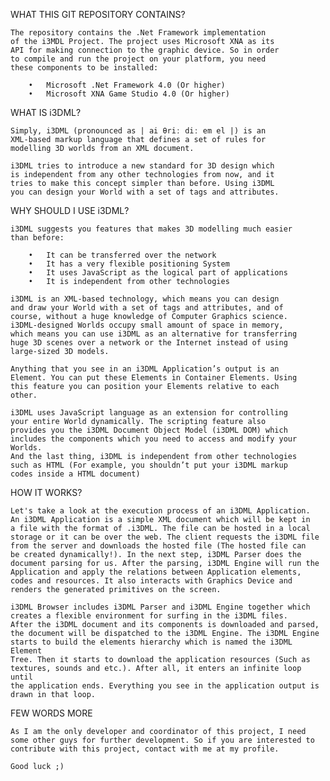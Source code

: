 WHAT THIS GIT REPOSITORY CONTAINS?
	
	The repository contains the .Net Framework implementation 
	of the i3MDL Project. The project uses Microsoft XNA as its
	API for making connection to the graphic device. So in order
	to compile and run the project on your platform, you need 
	these components to be installed:
	
		•	Microsoft .Net Framework 4.0 (Or higher)
		•	Microsoft XNA Game Studio 4.0 (Or higher)

WHAT IS i3DML? 

	Simply, i3DML (pronounced as | ai θriː diː em el |) is an 
	XML-based markup language that defines a set of rules for 
	modelling 3D worlds from an XML document.
	
	i3DML tries to introduce a new standard for 3D design which 
	is independent from any other technologies from now, and it 
	tries to make this concept simpler than before. Using i3DML 
	you can design your World with a set of tags and attributes.

WHY SHOULD I USE i3DML?

	i3DML suggests you features that makes 3D modelling much easier 
	than before:
	
		•	It can be transferred over the network
		•	It has a very flexible positioning System
		•	It uses JavaScript as the logical part of applications
		•	It is independent from other technologies
		
	i3DML is an XML-based technology, which means you can design 
	and draw your World with a set of tags and attributes, and of 
	course, without a huge knowledge of Computer Graphics science.
	i3DML-designed Worlds occupy small amount of space in memory, 
	which means you can use i3DML as an alternative for transferring 
	huge 3D scenes over a network or the Internet instead of using 
	large-sized 3D models.
	
	Anything that you see in an i3DML Application’s output is an 
	Element. You can put these Elements in Container Elements. Using 
	this feature you can position your Elements relative to each 
	other.
	
	i3DML uses JavaScript language as an extension for controlling 
	your entire World dynamically. The scripting feature also 
	provides you the i3DML Document Object Model (i3DML DOM) which
	includes the components which you need to access and modify your
	Worlds.
	And the last thing, i3DML is independent from other technologies 
	such as HTML (For example, you shouldn’t put your i3DML markup 
	codes inside a HTML document) 
	
HOW IT WORKS?

	Let's take a look at the execution process of an i3DML Application. 
	An i3DML Application is a simple XML document which will be kept in 
	a file with the format of .i3DML. The file can be hosted in a local 
	storage or it can be over the web. The client requests the i3DML file 
	from the server and downloads the hosted file (The hosted file can 
	be created dynamically!). In the next step, i3DML Parser does the 
	document parsing for us. After the parsing, i3DML Engine will run the 
	Application and apply the relations between Application elements, 
	codes and resources. It also interacts with Graphics Device and 
	renders the generated primitives on the screen. 
	
	i3DML Browser includes i3DML Parser and i3DML Engine together which 
	creates a flexible environment for surfing in the i3DML files.
	After the i3DML document and its components is downloaded and parsed, 
	the document will be dispatched to the i3DML Engine. The i3DML Engine 
	starts to build the elements hierarchy which is named the i3DML Element 
	Tree. Then it starts to download the application resources (Such as 
	textures, sounds and etc.). After all, it enters an infinite loop until 
	the application ends. Everything you see in the application output is 
	drawn in that loop.

FEW WORDS MORE
	
	As I am the only developer and coordinator of this project, I need 
	some other guys for further development. So if you are interested to 
	contribute with this project, contact with me at my profile.
	
	Good luck ;)

